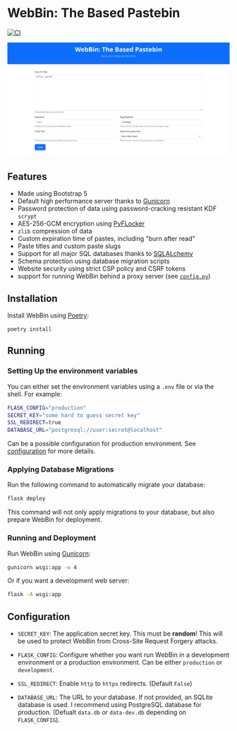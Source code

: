 # WebBin: The Based Pastebin

[![CI](https://github.com/arunanshub/WebBin/actions/workflows/ci.yml/badge.svg)](https://github.com/arunanshub/WebBin/actions/workflows/ci.yml)

![Website Image](static/website.png)

## Features

- Made using Bootstrap 5
- Default high performance server thanks to [Gunicorn][gunicorn]
- Password protection of data using password-cracking resistant KDF `scrypt`
- AES-256-GCM encryption using [PyFLocker](https://github.com/arunanshub/pyflocker)
- `zlib` compression of data
- Custom expiration time of pastes, including "burn after read"
- Paste titles and custom paste slugs
- Support for all major SQL databases thanks to [SQLALchemy](https://github.com/sqlalchemy/sqlalchemy)
- Schema protection using database migration scripts
- Website security using strict CSP policy and CSRF tokens
- support for running WebBin behind a proxy server (see [`config.py`](./config.py))

## Installation

Install WebBin using [Poetry](https://python-poetry.org/):

```shell
poetry install
```

## Running

### Setting Up the environment variables

You can either set the environment variables using a `.env` file or via the
shell. For example:

```bash
FLASK_CONFIG="production"
SECRET_KEY="some hard to guess secret key"
SSL_REDIRECT=true
DATABASE_URL="postgresql://user:secret@localhost"
```

Can be a possible configuration for production environment. See
[configuration](#configuration) for more details.

### Applying Database Migrations

Run the following command to automatically migrate your database:

```bash
flask deploy
```

This command will not only apply migrations to your database, but also prepare
WebBin for deployment.

### Running and Deployment

Run WebBin using [Gunicorn][gunicorn]:

```bash
gunicorn wsgi:app -w 4
```

Or if you want a development web server:

```bash
flask -A wsgi:app
```

## Configuration

- `SECRET_KEY`: The application secret key. This must be **random**! This will
  be used to protect WebBin from Cross-Site Request Forgery attacks.

- `FLASK_CONFIG`: Configure whether you want run WebBin in a development
    environment or a production environment. Can be either `production` or
    `development`.
- `SSL_REDIRECT`: Enable `http` to `https` redirects. (Default `False`)
- `DATABASE_URL`: The URL to your database. If not provided, an SQLite database
  is used. I recommend using PostgreSQL database for production. (Defualt
  `data.db` or `data-dev.db` depending on `FLASK_CONFIG`).

[gunicorn]: <http://gunicorn.com>
